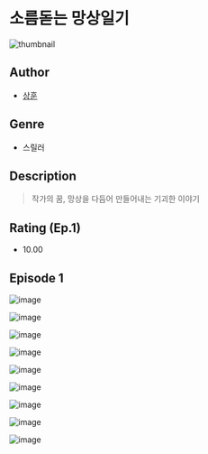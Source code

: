 # 소름돋는 망상일기
![thumbnail](https://image-comic.pstatic.net/user_contents_data/challenge_comic/2023/05/23/308769/upload_3630241260888286004_480x623.jpeg)

## Author
- [상훈](https://comic.naver.com/artistTitle?id=308769)

## Genre
- 스릴러

## Description
> 작가의 꿈, 망상을 다듬어 만들어내는 기괴한 이야기


## Rating (Ep.1)
- 10.00

## Episode 1
![image](https://image-comic.pstatic.net/user_contents_data/challenge_comic/2023/05/23/308769/upload_3833180321016473143.jpeg)

![image](https://image-comic.pstatic.net/user_contents_data/challenge_comic/2023/05/23/308769/upload_7292563859061552178.jpeg)

![image](https://image-comic.pstatic.net/user_contents_data/challenge_comic/2023/05/23/308769/upload_3774354249152410467.jpeg)

![image](https://image-comic.pstatic.net/user_contents_data/challenge_comic/2023/05/23/308769/upload_7306585952361853493.jpeg)

![image](https://image-comic.pstatic.net/user_contents_data/challenge_comic/2023/05/23/308769/upload_7305737323464057907.jpeg)

![image](https://image-comic.pstatic.net/user_contents_data/challenge_comic/2023/05/23/308769/upload_4063480753838633526.jpeg)

![image](https://image-comic.pstatic.net/user_contents_data/challenge_comic/2023/05/23/308769/upload_4122592671480426802.jpeg)

![image](https://image-comic.pstatic.net/user_contents_data/challenge_comic/2023/05/23/308769/upload_7077234407486338358.jpeg)

![image](https://image-comic.pstatic.net/user_contents_data/challenge_comic/2023/05/23/308769/upload_7291383001625604962.jpeg)
